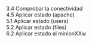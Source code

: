3.4 	Comprobar la conectividad 			
4.5 	Aplicar estado (apache) 			
5.1 	Aplicar estado (users) 			
5.2 	Aplicar estado (files) 			
6.2 	Aplicar estado al minionXXw
